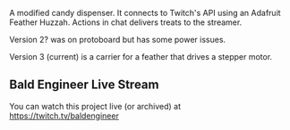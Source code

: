 A modified candy dispenser. It connects to Twitch's API using an Adafruit Feather Huzzah. Actions in chat delivers treats to the streamer.

Version 2? was on protoboard but has some power issues.

Version 3 (current) is a carrier for a feather that drives a stepper motor.

## Bald Engineer Live Stream
You can watch this project live (or archived) at https://twitch.tv/baldengineer